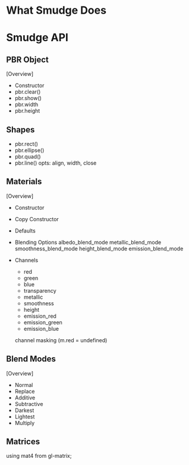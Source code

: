 # What Smudge Does

# Smudge API

## PBR Object
[Overview]
- Constructor
- pbr.clear()
- pbr.show()
- pbr.width
- pbr.height


## Shapes
- pbr.rect()
- pbr.ellipse()
- pbr.quad()
- pbr.line()
    opts: align, width, close


## Materials
[Overview]
- Constructor
- Copy Constructor
- Defaults

- Blending Options
    albedo_blend_mode
    metallic_blend_mode
    smoothness_blend_mode
    height_blend_mode
    emission_blend_mode

- Channels
    - red
    - green
    - blue
    - transparency
    - metallic
    - smoothness
    - height
    - emission_red
    - emission_green
    - emission_blue

    channel masking (m.red = undefined)


## Blend Modes
[Overview]
- Normal
- Replace
- Additive
- Subtractive
- Darkest
- Lightest
- Multiply



## Matrices
using mat4 from gl-matrix;

